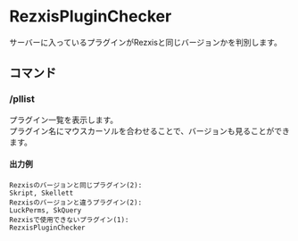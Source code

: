 # RezxisPluginChecker
サーバーに入っているプラグインがRezxisと同じバージョンかを判別します。
## コマンド
### /pllist
プラグイン一覧を表示します。  
プラグイン名にマウスカーソルを合わせることで、バージョンも見ることができます。
#### 出力例
```
Rezxisのバージョンと同じプラグイン(2):
Skript, Skellett
Rezxisのバージョンと違うプラグイン(2):
LuckPerms, SkQuery
Rezxisで使用できないプラグイン(1):
RezxisPluginChecker
```
